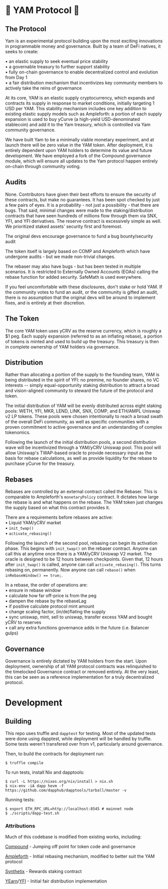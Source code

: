 # 🍠 YAM Protocol 🍠

## The Protocol

Yam is an experimental protocol building upon the most exciting innovations in programmable money and governance. Built by a team of DeFi natives, it seeks to create:

• an elastic supply to seek eventual price stability<br>
• a governable treasury to further support stability<br>
• fully on-chain governance to enable decentralized control and evolution from Day 1<br>
• a fair distribution mechanism that incentivizes key community members to actively take the reins of governance

At its core, YAM is an elastic supply cryptocurrency, which expands and contracts its supply in response to market conditions, initially targeting 1 USD per YAM. This stability mechanism includes one key addition to existing elastic supply models such as Ampleforth: a portion of each supply expansion is used to buy yCurve (a high-yield USD-denominated stablecoin) and add it to the Yam treasury, which is controlled via Yam community governance.

We have built Yam to be a minimally viable monetary experiment, and at launch there will be zero value in the YAM token. After deployment, it is entirely dependent upon YAM holders to determine its value and future development. We have employed a fork of the Compound governance module, which will ensure all updates to the Yam protocol happen entirely on-chain through community voting.

## Audits

None. Contributors have given their best efforts to ensure the security of these contracts, but make no guarantees. It has been spot checked by just a few pairs of eyes. It is a probability - not just a possibility - that there are bugs. That said, minimal changes were made to the staking/distribution contracts that have seen hundreds of millions flow through them via SNX, YFI, and YFI derivatives. The reserve contract is excessively simple as well. We prioritized staked assets' security first and foremost.

The original devs encourage governance to fund a bug bounty/security audit

The token itself is largely based on COMP and Ampleforth which have undergone audits - but we made non-trivial changes.

The rebaser may also have bugs - but has been tested in multiple scenarios. It is restricted to Externally Owned Accounts (EOAs) calling the rebase function for added security. SafeMath is used everywhere.

If you feel uncomfortable with these disclosures, don't stake or hold YAM. If the community votes to fund an audit, or the community is gifted an audit, there is no assumption that the original devs will be around to implement fixes, and is entirely at their discretion.

## The Token

The core YAM token uses yCRV as the reserve currency, which is roughly a $1 peg. Each supply expansion (referred to as an inflating rebase), a portion of tokens is minted and used to build up the treasury. This treasury is then in complete ownership of YAM holders via governance.

## Distribution

Rather than allocating a portion of the supply to the founding team, YAM is being distributed in the spirit of YFI: no premine, no founder shares, no VC interests -- simply equal-opportunity staking distribution to attract a broad and vision-aligned community to steward the future of the protocol and token.

The initial distribution of YAM will be evenly distributed across eight staking pools: WETH, YFI, MKR, LEND, LINK, SNX, COMP, and ETH/AMPL Uniswap v2 LP tokens. These pools were chosen intentionally to reach a broad swath of the overall DeFi community, as well as specific communities with a proven commitment to active governance and an understanding of complex tokenomics.

Following the launch of the initial distribution pools, a second distribution wave will be incentivized through a YAM/yCRV Uniswap pool. This pool will allow Uniswap's TWAP-based oracle to provide necessary input as the basis for rebase calculations, as well as provide liquidity for the rebase to purchase yCurve for the treasury.

## Rebases

Rebases are controlled by an external contract called the Rebaser. This is comparable to Ampleforth's `monetaryPolicy` contract. It dictates how large the rebase is and what happens on the rebase. The YAM token just changes the supply based on what this contract provides it.

There are a requirements before rebases are active:<br>
• Liquid YAM/yCRV market<br>
• `init_twap()`<br>
• `activate_rebasing()`<br>

Following the launch of the second pool, rebasing can begin its activation phase. This begins with `init_twap()` on the rebaser contract. Anyone can call this at anytime once there is a YAM/yCRV Uniswap V2 market. The oracle is designed to be 12 hours between checkpoints. Given that, 12 hours after `init_twap()` is called, anyone can call `activate_rebasing()`. This turns rebasing on, permanently. Now anyone can call `rebase()` when `inRebaseWindow() == true;`.

In a rebase, the order of operations are:<br>
• ensure in rebase window<br>
• calculate how far off-price is from the peg<br>
• dampen the rebase by the rebaseLag<br>
• if positive calculate protocol mint amount<br>
• change scaling factor, (in/de)flating the supply<br>
• sync uniswap, mint, sell to uniswap, transfer excess YAM and bought yCRV to reserves<br>
• call any extra functions governance adds in the future (i.e. Balancer gulps)<br>

## Governance

Governance is entirely dictated by YAM holders from the start. Upon deployment, ownership of all YAM protocol contracts was relinquished to the timelocked Governance contract or removed entirely. At the very least, this can be seen as a reference implementation for a truly decentralized protocol.

# Development

## Building

This repo uses truffle and `dapptest` for testing. Most of the updated tests were done using dapptest, while deployment will be handled by truffle. Some tests weren't transfered over from v1, particularly around governance.

Then, to build the contracts for deployment run:

```
$ truffle compile
```

To run tests, install Nix and dapptools:

```
$ curl -L https://nixos.org/nix/install > nix.sh
$ nix-env -iA dapp hevm -f https://github.com/dapphub/dapptools/tarball/master -v
```

Running tests:

```
$ export ETH_RPC_URL=http://localhost:8545 # mainnet node
$ ./scripts/dapp-test.sh
```

### Attributions

Much of this codebase is modified from existing works, including:

[Compound](https://compound.finance) - Jumping off point for token code and governance

[Ampleforth](https://ampleforth.org) - Initial rebasing mechanism, modified to better suit the YAM protocol

[Synthetix](https://synthetix.io) - Rewards staking contract

[YEarn](https://yearn.finance)/[YFI](https://ygov.finance) - Initial fair distribution implementation
